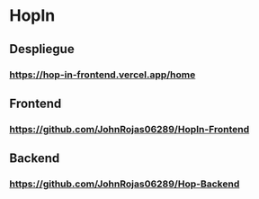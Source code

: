 # HopIn

## Despliegue
### https://hop-in-frontend.vercel.app/home

## Frontend
### https://github.com/JohnRojas06289/HopIn-Frontend

## Backend
### https://github.com/JohnRojas06289/Hop-Backend
